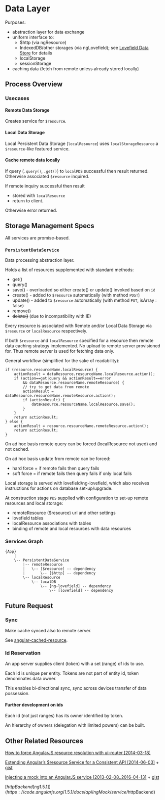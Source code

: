 # Data Layer

Purposes:
 * abstraction layer for data exchange
 * uniform interface to:
   - $http (via ngResource)
   - IndexedDB/other storages (via ngLovefield); see [Lovefield Data Store](https://github.com/google/lovefield/blob/master/docs/spec/02_data_store.md) for details 
   - localStorage
   - sessionStorage
 * caching data (fetch from remote unless already stored locally)

## Process Overview

### Usecases

#### Remote Data Storage

Creates service for `$resource`.

#### Local Data Storage

Local Persistent Data Storage (`localResource`) uses `localStorageResource` a
`$resource`-like featured service.

#### Cache remote data locally

If query (`.query()`, `.get()`) to `localPDS` successful then result returned.
Otherwise associated `$resource` inquired.

If remote inquiry successful then result
 - stored with `localResource`
 - return to client.

Otherwise error returned.

## Storage Management Specs

All services are promise-based.

### `PersistentDataService`

Data processing abstraction layer.

Holds a list of resources supplemented with standard methods:
- get()
- query()
- save() - overloaded so either create() or update() invoked based on `id`
- create() - added to `$resource` automatically (with method `POST`)
- update() - added to `$resource` automatically (with method `PUT`, isArray : false)
- remove()
- ~~delete()~~ (due to incompatibility with IE)

Every resource is associated with Remote and/or Local Data Storage via
`$resource` or `localResource` respectively.

If both `$resource` and `localResource` specified for a resource then
remote data caching strategy implemented. No upload to remote server
provisioned for. Thus remote server is used for fetching data only.

General workflow (simplified for the sake of readability):
```
if (resource.resourceName.localResource) {
    actionResult = dataResource.resourceName.localResource.action();
    if (action==get|query && actionResult==error
        && dataResource.resourceName.remoteResource) {
        // try to get data from remote
        actionResult = dataResource.resourceName.remoteResource.action();
        if (actionResult) {
            dataResource.resourceName.localResource.save();
        }
    }
    return actionResult;
} else {
    actionResult = resource.resourceName.remoteResource.action();
    return actionResult;
}
```

On ad hoc basis remote query can be forced (localResource not used)
and not cached.

On ad hoc basis update from remote can be forced:
 - hard force = if remote fails then query fails
 - soft force = if remote fails then query fails if only local fails

Local storage is served with lovefield/ng-lovefield, which also receives
instructions for actions on database set-up/upgrade.

At construction stage `PDS` supplied with configuration to set-up remote
resources and local storage:
- remoteResource ($resource) url and other settings
- lovefield tables
- localResource associations with tables
- binding of remote and local resources with data resources


### Services Graph

```
{App}
    |
    \-- PersistentDataService
        |-- remoteResource
        |   \-- [$resource] -- dependency
        |       \-- [$http] -- dependency
        \-- localResource
            \-- localDB
                \-- [ng-lovefield] -- dependency
                    \-- [lovefield] -- dependency
```

## Future Request

### Sync

Make cache synced also to remote server.

See [angular-cached-resource](https://github.com/goodeggs/angular-cached-resource).

### Id Reservation

An app server supplies client (token) with a set (range) of ids to use.

Each id is unique per entity. Tokens are not part of entity id, token
denominates data owner.

This enables bi-directional sync, sync across devices transfer of
 data possession.

#### Further development on ids

Each id (not just ranges) has its owner identified by token.

An hierarchy of owners (delegation with limited powers) can be built.

## Other Related Resources

[How to force AngularJS resource resolution with ui-router [2014-03-18]](http://www.jvandemo.com/how-to-resolve-angularjs-resources-with-ui-router/)

[Extending Angular’s $resource Service for a Consistent API [2014-06-03]](https://objectpartners.com/2014/06/03/extending-angulars-resource-service-for-a-consistent-api/) +
[gist](https://gist.github.com/brucecoddington/92a8d4b92478573d0f42)


[Injecting a mock into an AngularJS service [2013-02-08..2016-04-13]](http://stackoverflow.com/questions/14773269/injecting-a-mock-into-an-angularjs-service) +
[gist](https://gist.github.com/alicial/7681791)

[$httpBackend [ng 1.5.1]](https://code.angularjs.org/1.5.1/docs/api/ngMock/service/$httpBackend)

